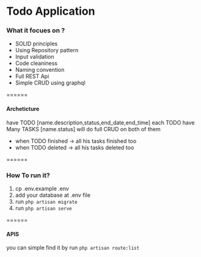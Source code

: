 <h1>Todo Application</h1>
<h3>What it focues on ?</h3>
<ul>
  <li>SOLID principles</li>
  <li>Using Repository pattern</li>
  <li>Input validation</li>
  <li>Code cleaniness</li>
  <li>Naming convention</li>
  <li>Full REST Api</li>
  <li>Simple CRUD using graphql</li>
</ul>

======

#### Archeticture
have TODO [name.description,status,end_date,end_time]
each TODO have Many TASKS [name.status]
will do full CRUD on both of them
- when TODO finished -> all his tasks finished too
- when TODO deleted -> all his tasks deleted too

======

<h3>How To run it?</h3>

  1. cp .env.example .env
  2. add your database at .env file
  3. run `php artisan migrate`
  4. run `php artisan serve`


======

#### APIS
<span>you can simple find it by run `php artisan route:list` </span>

